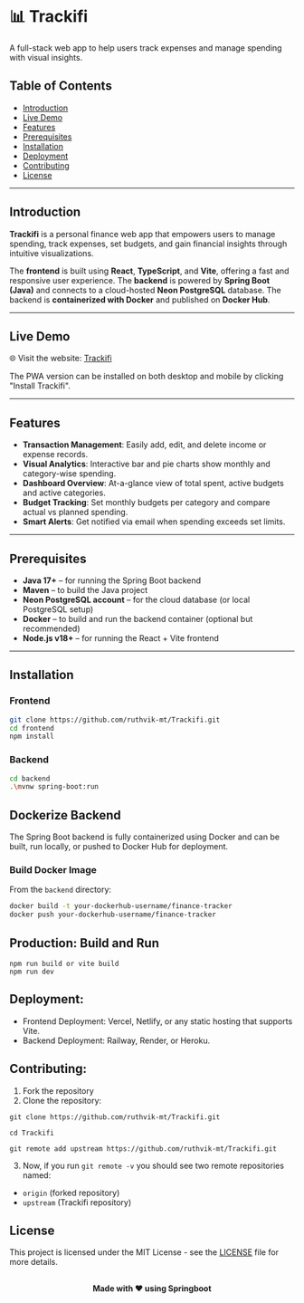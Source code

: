 # 📊 Trackifi 

A full-stack web app to help users track expenses and manage spending with visual insights.

## Table of Contents

- [Introduction](#introduction)
- [Live Demo](#live-demo)
- [Features](#features)
- [Prerequisites](#prerequisites)
- [Installation](#installation)
- [Deployment](#deployment)
- [Contributing](#contributing)
- [License](#license)

---

## Introduction

**Trackifi** is a personal finance web app that empowers users to manage spending, track expenses, set budgets, and gain financial insights through intuitive visualizations.

The **frontend** is built using **React**, **TypeScript**, and **Vite**, offering a fast and responsive user experience. The **backend** is powered by **Spring Boot (Java)** and connects to a cloud-hosted **Neon PostgreSQL** database. The backend is **containerized with Docker** and published on **Docker Hub**.

---

## Live Demo

🌐 Visit the website: [Trackifi](https://trackifii.vercel.app)  

The PWA version can be installed on both desktop and mobile by clicking "Install Trackifi".

---

## Features

- **Transaction Management**: Easily add, edit, and delete income or expense records.
- **Visual Analytics**: Interactive bar and pie charts show monthly and category-wise spending.
- **Dashboard Overview**: At-a-glance view of total spent, active budgets and active categories.
- **Budget Tracking**: Set monthly budgets per category and compare actual vs planned spending.
- **Smart Alerts**: Get notified via email when spending exceeds set limits.
---

## Prerequisites

- **Java 17+** – for running the Spring Boot backend
- **Maven** – to build the Java project
- **Neon PostgreSQL account** – for the cloud database (or local PostgreSQL setup)
- **Docker** – to build and run the backend container (optional but recommended)
- **Node.js v18+** – for running the React + Vite frontend
---

## Installation

### Frontend 

```bash
git clone https://github.com/ruthvik-mt/Trackifi.git
cd frontend
npm install
```
### Backend

```bash
cd backend
.\mvnw spring-boot:run
```
## Dockerize Backend

The Spring Boot backend is fully containerized using Docker and can be built, run locally, or pushed to Docker Hub for deployment.

### Build Docker Image
From the `backend` directory:
```bash
docker build -t your-dockerhub-username/finance-tracker 
docker push your-dockerhub-username/finance-tracker
```
## Production: Build and Run
```
npm run build or vite build
npm run dev
```
## Deployment:

- Frontend Deployment: Vercel, Netlify, or any static hosting that supports Vite.
- Backend Deployment: Railway, Render, or Heroku.

## Contributing:

1. Fork the repository
2. Clone the repository:
   
```
git clone https://github.com/ruthvik-mt/Trackifi.git
````
```
cd Trackifi
```
```
git remote add upstream https://github.com/ruthvik-mt/Trackifi.git
```
3. Now, if you run ```git remote -v``` you should see two remote repositories named:
- `origin` (forked repository)
- `upstream` (Trackifi repository)

## License

This project is licensed under the MIT License - see the [LICENSE](https://docs.github.com/en/repositories/managing-your-repositorys-settings-and-features/customizing-your-repository/licensing-a-repository) file for more details.

##

<div align="center">
  <strong>Made with ❤️ using Springboot</strong>
</div>

